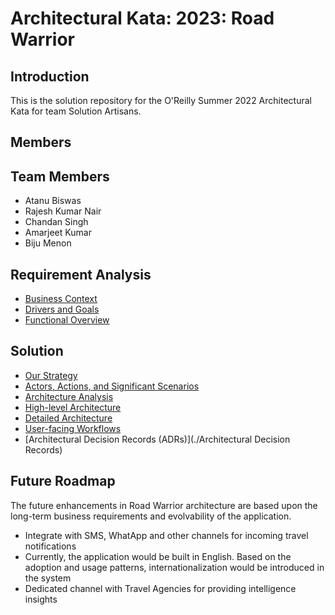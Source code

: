 # Architectural Kata: 2023: Road Warrior

## Introduction
This is the solution repository for the O'Reilly Summer 2022 Architectural Kata for team Solution Artisans.
									
## Members

## Team Members

- Atanu Biswas
- Rajesh Kumar Nair
- Chandan Singh
- Amarjeet Kumar
- Biju Menon

## Requirement Analysis

* [Business Context](./Functional/context.md)
* [Drivers and Goals](./Functional/DriversGoals.md)
* [Functional Overview](./Functional/functional-overview.md)

## Solution
* [Our Strategy](./Architecture/Strategy.md)
* [Actors, Actions, and Significant Scenarios](./Actors,%20Actions%20&%20Significant%20Scenarios.md)
* [Architecture Analysis](./Architecture/ArchAnalysis.md)
* [High-level Architecture](./GeneralArchitecture.md)
* [Detailed Architecture](./Architecture/DetailedArch.md)
* [User-facing Workflows](./ExampleMocks.md)
* [Architectural Decision Records (ADRs)](./Architectural Decision Records)

## Future Roadmap
The future enhancements in Road Warrior architecture are based upon the long-term business requirements and evolvability of the application.

* Integrate with SMS, WhatApp and other channels for incoming travel notifications
* Currently, the application would be built in English. Based on the adoption and usage patterns, internationalization would be introduced in the system
* Dedicated channel with Travel Agencies for providing intelligence insights